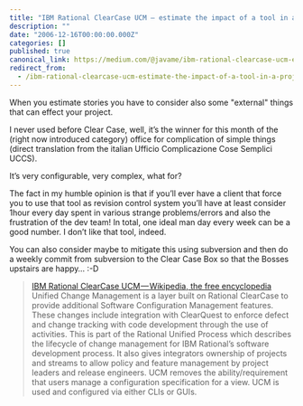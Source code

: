 ```yaml
---
title: "IBM Rational ClearCase UCM — estimate the impact of a tool in a project"
description: ""
date: "2006-12-16T00:00:00.000Z"
categories: []
published: true
canonical_link: https://medium.com/@javame/ibm-rational-clearcase-ucm-estimate-the-impact-of-a-tool-in-a-project-39d4a637eeb
redirect_from:
  - /ibm-rational-clearcase-ucm-estimate-the-impact-of-a-tool-in-a-project-39d4a637eeb
---
```


When you estimate stories you have to consider also some "external" things that can effect your project.

I never used before Clear Case, well, it’s the winner for this month of the (right now introduced category) office for complication of simple things (direct translation from the italian Ufficio Complicazione Cose Semplici UCCS).

It’s very configurable, very complex, what for?

The fact in my humble opinion is that if you’ll ever have a client that force you to use that tool as revision control system you’ll have at least consider 1hour every day spent in various strange problems/errors and also the frustration of the dev team! In total, one ideal man day every week can be a good number. I don’t like that tool, indeed.

You can also consider maybe to mitigate this using subversion and then do a weekly commit from subversion to the Clear Case Box so that the Bosses upstairs are happy… :-D

> [IBM Rational ClearCase UCM — Wikipedia, the free encyclopedia](http://en.wikipedia.org/wiki/UCM)  
> Unified Change Management is a layer built on Rational ClearCase to provide additional Software Configuration Management features. These changes include integration with ClearQuest to enforce defect and change tracking with code development through the use of activities. This is part of the Rational Unified Process which describes the lifecycle of change management for IBM Rational’s software development process. It also gives integrators ownership of projects and streams to allow policy and feature management by project leaders and release engineers. UCM removes the ability/requirement that users manage a configuration specification for a view. UCM is used and configured via either CLIs or GUIs.
